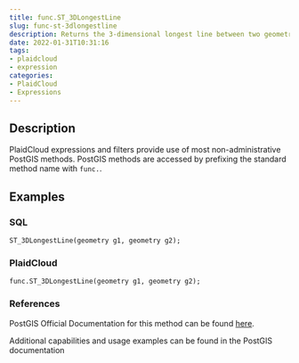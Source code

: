 ```yaml
---
title: func.ST_3DLongestLine
slug: func-st-3dlongestline
description: Returns the 3-dimensional longest line between two geometries
date: 2022-01-31T10:31:16
tags:
- plaidcloud
- expression
categories:
- PlaidCloud
- Expressions
---
```



## Description


PlaidCloud expressions and filters provide use of most non-administrative PostGIS methods. PostGIS methods are accessed by prefixing the standard method name with `func.`.



## Examples


### SQL



```
ST_3DLongestLine(geometry g1, geometry g2);
```


### PlaidCloud



```
func.ST_3DLongestLine(geometry g1, geometry g2);
```


### References


PostGIS Official Documentation for this method can be found [here](https://postgis.net/docs/manual-3.1/ST_3DLongestLine.html).



Additional capabilities and usage examples can be found in the PostGIS documentation


